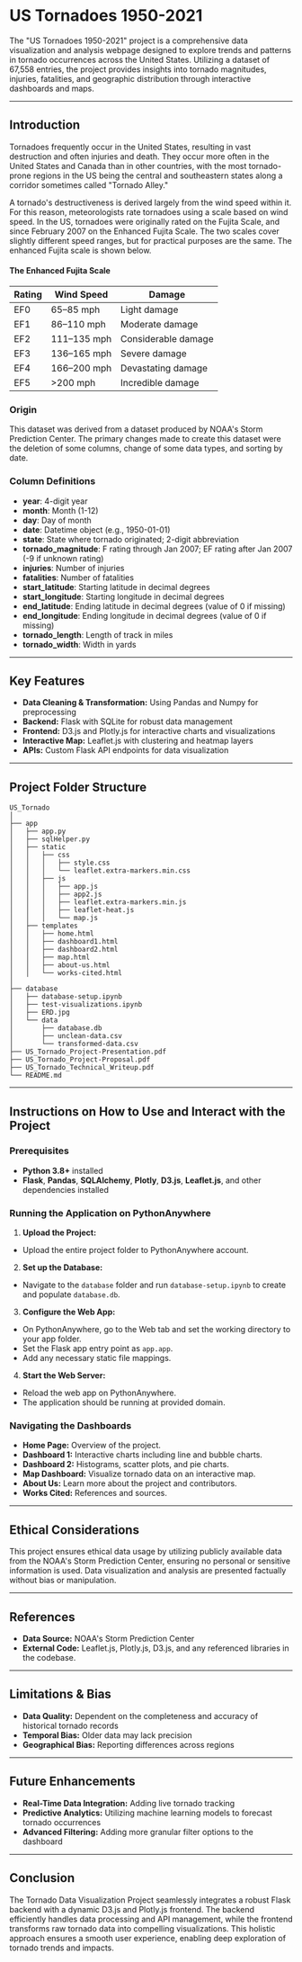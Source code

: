 # US Tornadoes 1950-2021
The "US Tornadoes 1950-2021" project is a comprehensive data visualization and analysis webpage designed to explore trends and patterns in tornado occurrences across the United States. Utilizing a dataset of 67,558 entries, the project provides insights into tornado magnitudes, injuries, fatalities, and geographic distribution through interactive dashboards and maps.

---
## Introduction
Tornadoes frequently occur in the United States, resulting in vast destruction and often injuries and death. They occur more often in the United States and Canada than in other countries, with the most tornado-prone regions in the US being the central and southeastern states along a corridor sometimes called "Tornado Alley."

A tornado's destructiveness is derived largely from the wind speed within it. For this reason, meteorologists rate tornadoes using a scale based on wind speed. In the US, tornadoes were originally rated on the Fujita Scale, and since February 2007 on the Enhanced Fujita Scale. The two scales cover slightly different speed ranges, but for practical purposes are the same. The enhanced Fujita scale is shown below.

#### The Enhanced Fujita Scale

| Rating | Wind Speed | Damage                  |
|--------|-------------|-------------------------|
| EF0    | 65–85 mph   | Light damage            |
| EF1    | 86–110 mph  | Moderate damage         |
| EF2    | 111–135 mph | Considerable damage     |
| EF3    | 136–165 mph | Severe damage           |
| EF4    | 166–200 mph | Devastating damage      |
| EF5    | >200 mph    | Incredible damage       |

### Origin
This dataset was derived from a dataset produced by NOAA's Storm Prediction Center. The primary changes made to create this dataset were the deletion of some columns, change of some data types, and sorting by date.

### Column Definitions
- **year**: 4-digit year
- **month**: Month (1-12)
- **day**: Day of month
- **date**: Datetime object (e.g., 1950-01-01)
- **state**: State where tornado originated; 2-digit abbreviation
- **tornado_magnitude**: F rating through Jan 2007; EF rating after Jan 2007 (-9 if unknown rating)
- **injuries**: Number of injuries
- **fatalities**: Number of fatalities
- **start_latitude**: Starting latitude in decimal degrees
- **start_longitude**: Starting longitude in decimal degrees
- **end_latitude**: Ending latitude in decimal degrees (value of 0 if missing)
- **end_longitude**: Ending longitude in decimal degrees (value of 0 if missing)
- **tornado_length**: Length of track in miles
- **tornado_width**: Width in yards

---

## Key Features
- **Data Cleaning & Transformation:** Using Pandas and Numpy for preprocessing
- **Backend:** Flask with SQLite for robust data management
- **Frontend:** D3.js and Plotly.js for interactive charts and visualizations
- **Interactive Map:** Leaflet.js with clustering and heatmap layers
- **APIs:** Custom Flask API endpoints for data visualization

---

## Project Folder Structure

```
US_Tornado
│
├── app
│   ├── app.py
│   ├── sqlHelper.py
│   ├── static
│   │   ├── css
│   │   │   ├── style.css
│   │   │   └── leaflet.extra-markers.min.css
│   │   ├── js
│   │   │   ├── app.js
│   │   │   ├── app2.js
│   │   │   ├── leaflet.extra-markers.min.js
│   │   │   ├── leaflet-heat.js
│   │   │   └── map.js
│   ├── templates
│   │   ├── home.html
│   │   ├── dashboard1.html
│   │   ├── dashboard2.html
│   │   ├── map.html
│   │   ├── about-us.html
│   │   └── works-cited.html
│
├── database
│   ├── database-setup.ipynb
│   ├── test-visualizations.ipynb
│   ├── ERD.jpg
│   └── data
│       ├── database.db
│       ├── unclean-data.csv
│       └── transformed-data.csv
├── US_Tornado_Project-Presentation.pdf
├── US_Tornado_Project-Proposal.pdf
├── US_Tornado_Technical_Writeup.pdf
└── README.md

```

---

## Instructions on How to Use and Interact with the Project

### Prerequisites
- **Python 3.8+** installed
- **Flask**, **Pandas**, **SQLAlchemy**, **Plotly**, **D3.js**, **Leaflet.js**, and other dependencies installed

### Running the Application on PythonAnywhere
1. **Upload the Project:**
- Upload the entire project folder to PythonAnywhere account.

2. **Set up the Database:**
- Navigate to the `database` folder and run `database-setup.ipynb` to create and populate `database.db`.

3. **Configure the Web App:**
- On PythonAnywhere, go to the Web tab and set the working directory to your app folder.
- Set the Flask app entry point as `app.app`.
- Add any necessary static file mappings.

4. **Start the Web Server:**
- Reload the web app on PythonAnywhere.
- The application should be running at provided domain.

### Navigating the Dashboards
- **Home Page:** Overview of the project.
- **Dashboard 1:** Interactive charts including line and bubble charts.
- **Dashboard 2:** Histograms, scatter plots, and pie charts.
- **Map Dashboard:** Visualize tornado data on an interactive map.
- **About Us:** Learn more about the project and contributors.
- **Works Cited:** References and sources.

---

## Ethical Considerations
This project ensures ethical data usage by utilizing publicly available data from the NOAA's Storm Prediction Center, ensuring no personal or sensitive information is used. Data visualization and analysis are presented factually without bias or manipulation.

---

## References
- **Data Source:** NOAA's Storm Prediction Center
- **External Code:** Leaflet.js, Plotly.js, D3.js, and any referenced libraries in the codebase.

---
## Limitations & Bias
- **Data Quality:** Dependent on the completeness and accuracy of historical tornado records
- **Temporal Bias:** Older data may lack precision
- **Geographical Bias:** Reporting differences across regions

---

## Future Enhancements
- **Real-Time Data Integration:** Adding live tornado tracking
- **Predictive Analytics:** Utilizing machine learning models to forecast tornado occurrences
- **Advanced Filtering:** Adding more granular filter options to the dashboard

---

## Conclusion
The Tornado Data Visualization Project seamlessly integrates a robust Flask backend with a dynamic D3.js and Plotly.js frontend. The backend efficiently handles data processing and API management, while the frontend transforms raw tornado data into compelling visualizations. This holistic approach ensures a smooth user experience, enabling deep exploration of tornado trends and impacts.




